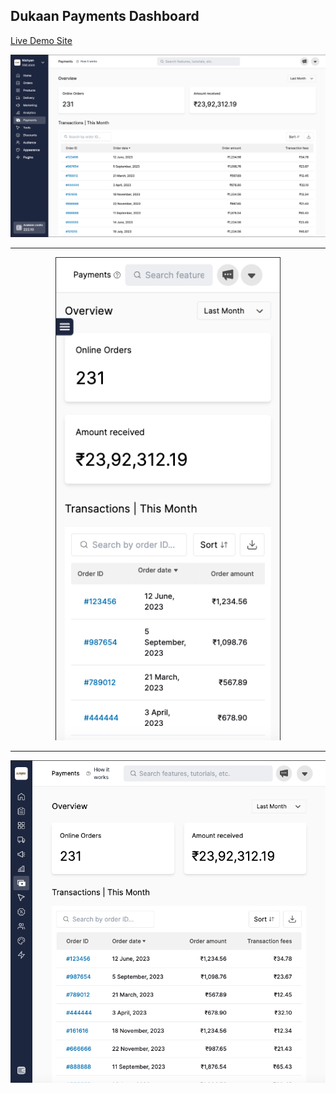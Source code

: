 ## Dukaan Payments Dashboard



[Live Demo Site](https://dukaan-dashboard-tau.vercel.app)

<p align="center">
  <img width="1080" src="https://github.com/isreeks/dukaan-dashboard/blob/main/assets/desktop.png">
</p>


---

<p align="center">
  <img width="360"  src="https://github.com/isreeks/dukaan-dashboard/blob/main/assets/mobile.png">
</p>


---

<p align="center">
  <img width="560"  src="https://github.com/isreeks/dukaan-dashboard/blob/main/assets/tablet.png">
</p>
